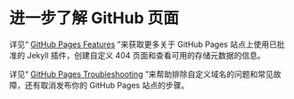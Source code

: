 # 进一步了解 GitHub 页面

详见“ [GitHub Pages Features](https://help.github.com/categories/github-pages-features/) ”来获取更多关于 GitHub  Pages 站点上使用已批准的 Jekyll 插件，创建自定义 404 页面和查看可用的存储元数据的信息。

详见“ [GitHub Pages Troubleshooting](https://help.github.com/categories/github-pages-troubleshooting/) ”来帮助排除自定义域名的问题和常见故障，还有取消发布你的 GitHub Pages 站点的步骤。

